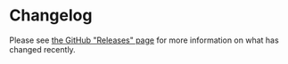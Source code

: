 # Changelog

Please see [the GitHub "Releases" page](https://github.com/robinvdvleuten/php-ulid/releases) for more information on what has changed recently.
